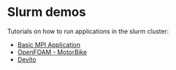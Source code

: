 # Slurm demos

Tutorials on how to run applications in the slurm cluster:

- [Basic MPI Application](MPI)
- [OpenFOAM - MotorBike](openfoam_motorbike)
- [Devito](devito)

